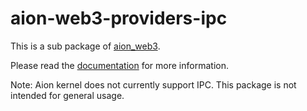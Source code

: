 # aion-web3-providers-ipc

This is a sub package of [aion_web3][repo].

Please read the [documentation](https://docs.aion.network/docs/web3) for more information.

Note: Aion kernel does not currently support IPC.  This package is not intended for general usage.

[repo]: https://github.com/aionnetwork/aion_web3
